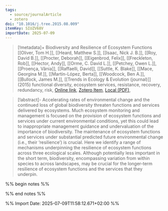```yaml
---
tags:
  - source/journalArticle
  - zotero
doi: "10.1016/j.tree.2015.08.009"
itemKey: SIUZV68V
importDate: 2025-07-09
---
```

>[!metadata]+
> Biodiversity and Resilience of Ecosystem Functions
> [[Oliver, Tom H.]], [[Heard, Matthew S.]], [[Isaac, Nick J. B.]], [[Roy, David B.]], [[Procter, Deborah]], [[Eigenbrod, Felix]], [[Freckleton, Rob]], [[Hector, Andy]], [[Orme, C. David L.]], [[Petchey, Owen L.]], [[Proença, Vânia]], [[Raffaelli, David]], [[Suttle, K. Blake]], [[Mace, Georgina M.]], [[Martín-López, Berta]], [[Woodcock, Ben A.]], [[Bullock, James M.]], 
> [[Trends in Ecology & Evolution (journal)]] (2015)
> functional diversity, ecosystem services, resistance, recovery, redundancy, risk, 
> [Online link](https://www.sciencedirect.com/science/article/pii/S0169534715002189), [Zotero Item](zotero://select/library/items/SIUZV68V), [Local (PDF)](file://C:/Users/aburg/Documents/references/zotero/storage/GN95AMD8/Oliver2015_BiodiversityResilience.pdf), 

>[!abstract]-
>Accelerating rates of environmental change and the continued loss of global biodiversity threaten functions and services delivered by ecosystems. Much ecosystem monitoring and management is focused on the provision of ecosystem functions and services under current environmental conditions, yet this could lead to inappropriate management guidance and undervaluation of the importance of biodiversity. The maintenance of ecosystem functions and services under substantial predicted future environmental change (i.e., their ‘resilience’) is crucial. Here we identify a range of mechanisms underpinning the resilience of ecosystem functions across three ecological scales. Although potentially less important in the short term, biodiversity, encompassing variation from within species to across landscapes, may be crucial for the longer-term resilience of ecosystem functions and the services that they underpin.

%% begin notes %%

%% end notes %%

%% Import Date: 2025-07-09T11:58:12.671+02:00 %%
